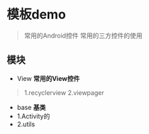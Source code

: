 # 模板demo
> 常用的Android控件
> 常用的三方控件的使用

## 模块
+ View
**常用的View控件**
> 1.recyclerview
> 2.viewpager
+ base
**基类**
+ 1.Activity的
+ 2.utils
